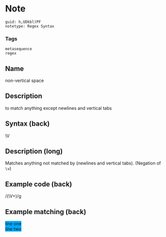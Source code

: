 # Note
```
guid: h,UDkbl)PF
notetype: Regex Syntax
```

### Tags
```
metasequence
regex
```

## Name
non-vertical space

## Description
to match anything except newlines and vertical tabs

## Syntax (back)
<div>\V</div>

## Description (long)
Matches anything not matched by  (newlines and vertical tabs). (Negation of <code>\v</code>)

## Example code (back)
/(\V+)/g

## Example matching (back)
<div><span style="background-color: rgb(0, 170, 255);">line one</span>
</div><div><div>
<span style="background-color: rgb(0, 170, 255);">line two</span></div></div>
